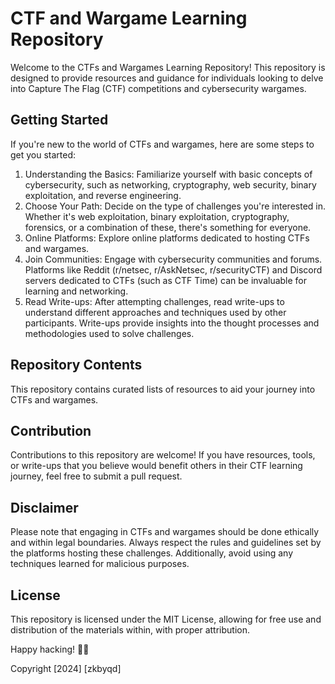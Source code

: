 # CTF and Wargame Learning Repository
Welcome to the CTFs and Wargames Learning Repository! This repository is designed to provide resources and guidance for individuals looking to delve into Capture The Flag (CTF) competitions and cybersecurity wargames.

## Getting Started
If you're new to the world of CTFs and wargames, here are some steps to get you started:

1. Understanding the Basics: Familiarize yourself with basic concepts of cybersecurity, such as networking, cryptography, web security, binary exploitation, and reverse engineering.
2. Choose Your Path: Decide on the type of challenges you're interested in. Whether it's web exploitation, binary exploitation, cryptography, forensics, or a combination of these, there's something for everyone.
3. Online Platforms: Explore online platforms dedicated to hosting CTFs and wargames.
4. Join Communities: Engage with cybersecurity communities and forums. Platforms like Reddit (r/netsec, r/AskNetsec, r/securityCTF) and Discord servers dedicated to CTFs (such as CTF Time) can be invaluable for learning and networking.
5. Read Write-ups: After attempting challenges, read write-ups to understand different approaches and techniques used by other participants. Write-ups provide insights into the thought processes and methodologies used to solve challenges.

## Repository Contents
This repository contains curated lists of resources to aid your journey into CTFs and wargames.

## Contribution
Contributions to this repository are welcome! If you have resources, tools, or write-ups that you believe would benefit others in their CTF learning journey, feel free to submit a pull request.

## Disclaimer
Please note that engaging in CTFs and wargames should be done ethically and within legal boundaries. Always respect the rules and guidelines set by the platforms hosting these challenges. Additionally, avoid using any techniques learned for malicious purposes.

## License
This repository is licensed under the MIT License, allowing for free use and distribution of the materials within, with proper attribution.

Happy hacking! 🚀✨

Copyright [2024] [zkbyqd]
